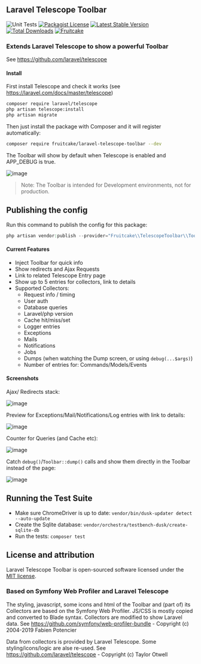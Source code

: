 ## Laravel Telescope Toolbar
![Unit Tests](https://github.com/fruitcake/laravel-telescope-toolbar/workflows/Unit%20Tests/badge.svg)
[![Packagist License](https://poser.pugx.org/fruitcake/laravel-telescope-toolbar/license.png)](http://choosealicense.com/licenses/mit/)
[![Latest Stable Version](https://poser.pugx.org/fruitcake/laravel-telescope-toolbar/version.png)](https://packagist.org/packages/fruitcake/laravel-telescope-toolbar)
[![Total Downloads](https://poser.pugx.org/fruitcake/laravel-telescope-toolbar/d/total.png)](https://packagist.org/packages/fruitcake/laravel-telescope-toolbar)
[![Fruitcake](https://img.shields.io/badge/Powered%20By-Fruitcake-b2bc35.svg)](https://fruitcake.nl/)


### Extends Laravel Telescope to show a powerful Toolbar
See https://github.com/laravel/telescope

#### Install

First install Telescope and check it works (see https://laravel.com/docs/master/telescope)

```bash
composer require laravel/telescope
php artisan telescope:install
php artisan migrate
```

Then just install the package with Composer and it will register automatically:

```bash
composer require fruitcake/laravel-telescope-toolbar --dev
```

The Toolbar will show by default when Telescope is enabled and APP_DEBUG is true.

![image](https://user-images.githubusercontent.com/973269/63676710-d79ad000-c7eb-11e9-8793-c58c6bc25bbe.png)

> Note: The Toolbar is intended for Development environments, not for production.

## Publishing the config

Run this command to publish the config for this package:

```php
php artisan vendor:publish --provider="Fruitcake\\TelescopeToolbar\\ToolbarServiceProvider"
```

#### Current Features

 - Inject Toolbar for quick info
 - Show redirects and Ajax Requests
 - Link to related Telescope Entry page
 - Show up to 5 entries for collectors, link to details
 - Supported Collectors:
    * Request info / timing
    * User auth
    * Database queries
    * Laravel/php version
    * Cache hit/miss/set
    * Logger entries
    * Exceptions
    * Mails
    * Notifications
    * Jobs
    * Dumps (when watching the Dump screen, or using `debug(...$args)`)
    * Number of entries for: Commands/Models/Events
    
#### Screenshots

Ajax/ Redirects stack:

![image](https://user-images.githubusercontent.com/973269/63675364-ef248980-c7e8-11e9-8696-dbddd9feb4bd.png)

Preview for Exceptions/Mail/Notifications/Log entries with link to details:

![image](https://user-images.githubusercontent.com/973269/63676030-67d81580-c7ea-11e9-9526-129bec5187f9.png)

Counter for Queries (and Cache etc):

![image](https://user-images.githubusercontent.com/973269/63675578-68bc7780-c7e9-11e9-915d-b955dd070c94.png)


Catch `debug()`/`Toolbar::dump()` calls and show them directly in the Toolbar instead of the page:

![image](https://user-images.githubusercontent.com/973269/63676511-60653c00-c7eb-11e9-9b8e-9473964a29a8.png)

## Running the Test Suite

- Make sure ChromeDriver is up to date: `vendor/bin/dusk-updater detect --auto-update`
- Create the Sqlite database: `vendor/orchestra/testbench-dusk/create-sqlite-db`
- Run the tests: `composer test`
    
## License and attribution

Laravel Telescope Toolbar is open-sourced software licensed under the [MIT license](https://opensource.org/licenses/MIT).

### Based on Symfony Web Profiler and Laravel Telescope
The styling, javascript, some icons and html of the Toolbar and (part of) its Collectors are based on the Symfony Web Profiler.
JS/CSS is mostly copied and converted to Blade syntax. Collectors are modified to show Laravel data.
See https://github.com/symfony/web-profiler-bundle - Copyright (c) 2004-2019 Fabien Potencier

Data from collectors is provided by Laravel Telescope. Some styling/icons/logic are alse re-used.
See https://github.com/laravel/telescope - Copyright (c) Taylor Otwell
                                         
